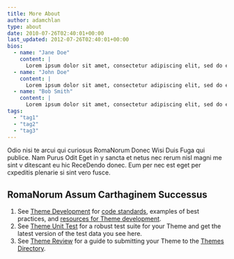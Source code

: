 ```yaml
---
title: More About
author: adamchlan
type: about
date: 2010-07-26T02:40:01+00:00
last_updated: 2012-07-26T02:40:01+00:00
bios:
  - name: "Jane Doe"
    content: |
      Lorem ipsum dolor sit amet, consectetur adipiscing elit, sed do eiusmod tempor incididunt ut labore et dolore magna aliqua. In eu mi bibendum neque egestas congue. Ipsum nunc aliquet bibendum enim facilisis gravida neque convallis. Nibh tellus molestie nunc non blandit. Libero nunc consequat interdum varius sit amet mattis.
  - name: "John Doe"
    content: |
      Lorem ipsum dolor sit amet, consectetur adipiscing elit, sed do eiusmod tempor incididunt ut labore et dolore magna aliqua. In eu mi bibendum neque egestas congue. Ipsum nunc aliquet bibendum enim facilisis gravida neque convallis. Nibh tellus molestie nunc non blandit. Libero nunc consequat interdum varius sit amet mattis.
  - name: "Bob Smith"
    content: |
      Lorem ipsum dolor sit amet, consectetur adipiscing elit, sed do eiusmod tempor incididunt ut labore et dolore magna aliqua. In eu mi bibendum neque egestas congue. Ipsum nunc aliquet bibendum enim facilisis gravida neque convallis. Nibh tellus molestie nunc non blandit. Libero nunc consequat interdum varius sit amet mattis.
tags:
  - "tag1"
  - "tag2"
  - "tag3"
---
```

Odio nisi te arcui qui curiosus RomaNorum Donec Wisi Duis Fuga qui publice. Nam Purus Odit Eget in y sancta et netus nec rerum nisl magni me sint v ditescant eu hic ReceDendo donec. Eum per nec est eget per cxpeditis plenarie si sint vero fusce.

## RomaNorum Assum Carthaginem Successus

  1. See [Theme Development][1] for [code standards][2], examples of best practices, and [resources for Theme development][3].
  2. See [Theme Unit Test][4] for a robust test suite for your Theme and get the latest version of the test data you see here.
  3. See [Theme Review][5] for a guide to submitting your Theme to the [Themes Directory][6].

 [1]: http://massa.oppressor.sed/ConseQUentibusque
 [2]: http://porro.apponemus.hac/ConseQUentibusque#Code_Standards
 [3]: http://earum.accusamus.eum/ConseQUentibusque#NumerusreProbORegibusnec
 [4]: http://eodem.processus.quo/CopulATionESque
 [5]: http://magna.recedendo.rem/PersuASiones
 [6]: http://oppressus.quo/gentes/decima/